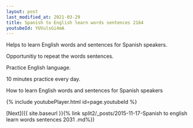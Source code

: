 ```yaml
---
layout: post
last_modified_at: 2021-03-29
title: Spanish to English learn words sentences 2164 
youtubeId: YUVulsGi4mA
---
```

 
 
Helps to learn English words and sentences for Spanish speakers.

Opportunitiy to repeat the words sentences. 

Practice English language. 
 
10 minutes practice every day. 
 
How to learn English words and sentences for Spanish speakers 
 
{% include youtubePlayer.html id=page.youtubeId %}
 
 
[Next]({{ site.baseurl }}{% link  split2/_posts/2015-11-17-Spanish to english learn words sentences 2031 .md%})
 
